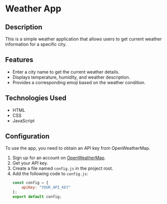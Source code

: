 # Weather App

## Description
This is a simple weather application that allows users to get current weather information for a specific city.

## Features
- Enter a city name to get the current weather details.
- Displays temperature, humidity, and weather description.
- Provides a corresponding emoji based on the weather condition.

## Technologies Used
- HTML
- CSS
- JavaScript

## Configuration
To use the app, you need to obtain an API key from OpenWeatherMap.
1. Sign up for an account on [OpenWeatherMap](https://openweathermap.org/).
2. Get your API key.
3. Create a file named `config.js` in the project root.
4. Add the following code to `config.js`:
   ```javascript
   const config = {
       apiKey: "YOUR_API_KEY"
   };
   export default config;
